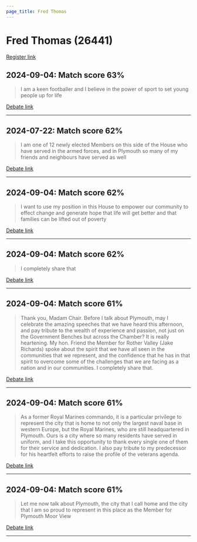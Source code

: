 ```yaml
---
page_title: Fred Thomas
---
```


# Fred Thomas  (26441)

[Register link](https://www.theyworkforyou.com/mp/26441/register)



## 2024-09-04: Match score 63%

>I am a keen footballer and I believe in the power of sport to set young people up for life

[Debate link](https://www.theyworkforyou.com/debates/?id=2024-09-04b.371.1) 

---



## 2024-07-22: Match score 62%

>I am one of 12 newly elected Members on this side of the House who have served in the armed forces, and in Plymouth so many of my friends and neighbours have served as well

[Debate link](https://www.theyworkforyou.com/debates/?id=2024-07-22e.376.2) 

---



## 2024-09-04: Match score 62%

>I want to use my position in this House to empower our community to effect change and generate hope that life will get better and that families can be lifted out of poverty

[Debate link](https://www.theyworkforyou.com/debates/?id=2024-09-04b.371.1) 

---



## 2024-09-04: Match score 62%

>I completely share that

[Debate link](https://www.theyworkforyou.com/debates/?id=2024-09-04b.371.1) 

---



## 2024-09-04: Match score 61%

>Thank you, Madam Chair. Before I talk about Plymouth, may I celebrate the amazing speeches that we have heard this afternoon, and pay tribute to the wealth of experience and passion, not just on the Government Benches but across the Chamber? It is really heartening. My hon. Friend the Member for Rother Valley (Jake Richards) spoke about the spirit that we have all seen in the communities that we represent, and the confidence that he has in that spirit to overcome some of the challenges that we are facing as a nation and in our communities. I completely share that.

[Debate link](https://www.theyworkforyou.com/debates/?id=2024-09-04b.371.1) 

---



## 2024-09-04: Match score 61%

>As a former Royal Marines commando, it is a particular privilege to represent the city that is home to not only the largest naval base in western Europe, but the Royal Marines, who are still headquartered in Plymouth. Ours is a city where so many residents have served in uniform, and I take this opportunity to thank every single one of them for their service and dedication. I also pay tribute to my predecessor for his heartfelt efforts to raise the profile of the veterans agenda.

[Debate link](https://www.theyworkforyou.com/debates/?id=2024-09-04b.371.1) 

---



## 2024-09-04: Match score 61%

>Let me now talk about Plymouth, the city that I call home and the city that I am so proud to represent in this place as the Member for Plymouth Moor View

[Debate link](https://www.theyworkforyou.com/debates/?id=2024-09-04b.371.1) 

---


